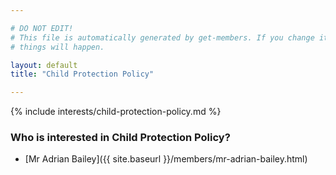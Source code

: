 ```yaml
---

# DO NOT EDIT!
# This file is automatically generated by get-members. If you change it, bad
# things will happen.

layout: default
title: "Child Protection Policy"

---
```


{% include interests/child-protection-policy.md %}

### Who is interested in Child Protection Policy?


* [Mr Adrian Bailey]({{ site.baseurl }}/members/mr-adrian-bailey.html)
